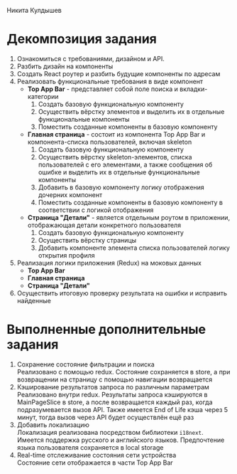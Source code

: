 Никита Кулдышев

# Декомпозиция задания
1. Ознакомиться с требованиями, дизайном и API.
2. Разбить дизайн на компоненты
3. Создать React роутер и разбить будущие компоненты по адресам
4. Реализовать функциональные требования в виде компонент
    - **Top App Bar** - представляет собой поле поиска и вкладки-категории
        1. Создать базовую функциональную компоненту
        2. Осуществить вёрстку элементов и выделить их в отдельные функциональные компоненты
        3. Поместить созданные компоненты в базовую компоненту 
    - **Главная страница** - состоит из компонента Top App Bar и компонента-списка пользователей, включая skeleton
        1. Создать базовую функциональную компоненту
        2. Осуществить вёрстку skeleton-элементов, списка пользователей с его элементами, а также сообщения об ошибке и выделить их в отдельные функциональные компоненты
        3. Добавить в базовую компоненту логику отображения дочерних компонент
        4. Поместить созданные компоненты в базовую компоненту в соответствии с логикой отображения
    - **Страница "Детали"** - является отдельным роутом в приложении, отображающая детали конкретного пользователя
        1. Создать базовую функциональную компоненту
        2. Осуществить вёрстку страницы
        3. Добавить компоненте элемента списка пользователей логику открытия профиля
5. Реализация логики приложения (Redux) на моковых данных
    - **Top App Bar**
    - **Главная страница**
    - **Страница "Детали"**
6. Осуществить итоговую проверку результата на ошибки и исправить найденные

# Выполненные дополнительные задания
1. Сохранение состояние фильтрации и поиска<br />Реализовано с помощью redux. Состояние сохраняется в store, а при возвращении на страницу с помощью навигации возвращается
2. Кэширование результатов запроса по различным параметрам<br />
Реализовано внутри redux. Результаты запроса кэшируются в MainPageSlice в store, а после возвращается каждый раз, когда подразумевается вызов API. Также имеется End of Life кэша через 5 минут, тогда вызов через API будет осуществлён ещё раз
3. Добавить локализацию<br />
Локализация реализована посредством библиотеки `i18next`. Имеется поддержка русского и английского языков. Предпочтение языка пользователя сохраняется в local storage
4. Real-time отслеживание состояния сети устройства<br />
Состояние сети отображается в части Top App Bar